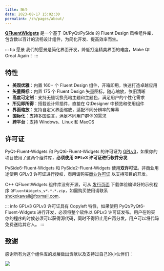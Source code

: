 ```yaml
---
title: 简介
date: 2023-08-17 15:02:30
permalink: /zh/pages/about/
---
```


[**QFluentWidgets**](https://github.com/zhiyiYo/PyQt-Fluent-Widgets) 是一个基于 Qt/PyQt/PySide 的 Fluent Design 风格组件库，包含数以百计的流畅设计组件，为简化开发、提高效率而生。

::: tip 愿景
我们的愿景是简化界面开发，降低打造精美界面的难度，Make Qt Great Again！
:::


## 特性
* **美观优雅**：内置 160+ 个 Fluent Design 组件，开箱即用，快速打造卓越应用
* **矢量图标**：内置 175 个 Fluent Design 矢量图标，随心缩放，依旧清晰
* **高度可定制**：支持无缝切换亮暗主题和主题色，满足用户的个性化需求
* **所见即所得**：搭载设计师插件，直接在 QtDesigner 中预览和使用组件
* **界面缩放**：支持自定义界面缩放，适配不同分辨率的屏幕
* **国际化**：支持多国语言，满足不同用户群体的需求
* **跨平台**：支持 Windows、Linux 和 MacOS

## 许可证

PyQt-Fluent-Widgets 和 PyQt6-Fluent-Widgets 的许可证为 [GPLv3](https://github.com/zhiyiYo/PyQt-Fluent-Widgets/blob/master/LICENSE)，如果你的项目使用了这两个组件库，**必须使用 GPLv3 许可证进行软件分发**.

PySide6-Fluent-Widgets 和 PySide2-Fluent-Widgets 使用**双许可证**。非商业用途使用 GPLv3 许可证进行授权，商用请购买[商业许可证](/zh/price) 以支持项目的开发。

C++ QFluentWidgets 组件库没有开源，可从 [发行页面](https://github.com/zhiyiYo/PyQt-Fluent-Widgets/releases) 下载体验编译好的示例程序 `QFluentWidgets_v*.*.*.zip`，如需购买使用请联系 [shokokawaii@foxmail.com](mailto:shokokawaii@foxmail.com).

::: info GPLv3
GPLv3 许可证具有 Copyleft 特性，如果使用 PyQt/PyQt6-Fluent-Widgets 进行开发，必须将整个软件以 GPLv3 许可证发布。用户在购买你的程序的时候必须可以获得源代码，同时不得阻止用户再分发，用户可以将代码免费送给其它人。
:::


## 致谢
感谢所有为这个组件库的发展做出贡献以及支持过自己的小伙伴们：

<a href="https://github.com/zhiyiYo/PyQt-Fluent-Widgets/graphs/contributors"><img src="https://contrib.rocks/image?repo=zhiyiYo/PyQt-Fluent-Widgets"></a>
